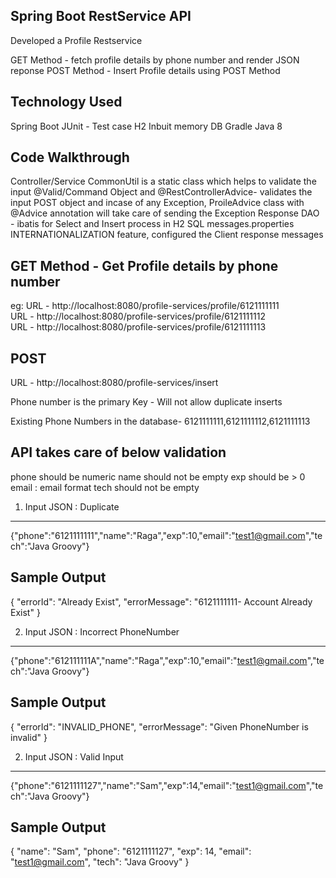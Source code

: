 Spring Boot RestService API
-----------------------------

Developed a Profile Restservice 

GET Method -  fetch profile details by phone number and render JSON reponse
POST Method - Insert Profile details using POST Method

Technology Used
----------------

 Spring Boot
 JUnit - Test case
 H2 Inbuit memory DB
 Gradle
 Java 8


Code Walkthrough
-----------------

Controller/Service
CommonUtil is a static class which helps to validate the input
@Valid/Command Object  and @RestControllerAdvice- validates the input POST object and incase of any Exception, ProileAdvice class with @Advice annotation will take care of sending the Exception Response 
DAO - ibatis for Select and Insert process in H2 SQL
messages.properties INTERNATIONALIZATION feature, configured the Client response messages 


GET Method   - Get Profile details by phone number
----------

eg: 
URL - http://localhost:8080/profile-services/profile/6121111111  
URL - http://localhost:8080/profile-services/profile/6121111112  
URL - http://localhost:8080/profile-services/profile/6121111113

POST
----

URL - http://localhost:8080/profile-services/insert

Phone number is the primary Key - Will not allow duplicate inserts

Existing Phone Numbers in the database- 6121111111,6121111112,6121111113 

API takes care of below validation 
------------------------------------

phone should be numeric 
name should not be empty
exp should be > 0
email : email format
tech should not be empty


1) Input JSON :  Duplicate 
------------

{"phone":"6121111111","name":"Raga","exp":10,"email":"test1@gmail.com","tech":"Java Groovy"}


Sample Output
--------------

{
"errorId": "Already Exist",
"errorMessage": "6121111111- Account Already Exist"
}

2) Input JSON :  Incorrect PhoneNumber 
------------

{"phone":"612111111A","name":"Raga","exp":10,"email":"test1@gmail.com","tech":"Java Groovy"}


Sample Output
--------------
 
{
"errorId": "INVALID_PHONE",
"errorMessage": "Given PhoneNumber is invalid"
}

2) Input JSON :   Valid Input
------------

{"phone":"6121111127","name":"Sam","exp":14,"email":"test1@gmail.com","tech":"Java Groovy"}


Sample Output
--------------
 
{
"name": "Sam",
"phone": "6121111127",
"exp": 14,
"email": "test1@gmail.com",
"tech": "Java Groovy"
}
